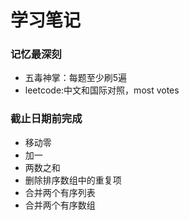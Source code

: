 # 学习笔记

### 记忆最深刻
* 五毒神掌：每题至少刷5遍
* leetcode:中文和国际对照，most votes

### 截止日期前完成
* 移动零
* 加一
* 两数之和
* 删除排序数组中的重复项
* 合并两个有序列表
* 合并两个有序数组




